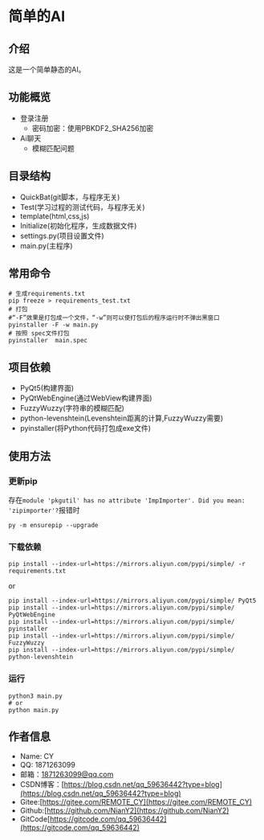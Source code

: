 # 简单的AI
## 介绍
这是一个简单静态的AI。

## 功能概览
- 登录注册
  - 密码加密：使用PBKDF2_SHA256加密
- Ai聊天
  - 模糊匹配问题

## 目录结构
- QuickBat(git脚本，与程序无关)
- Test(学习过程的测试代码，与程序无关)
- template(html,css,js)
- Initialize(初始化程序，生成数据文件)
- settings.py(项目设置文件)
- main.py(主程序)


## 常用命令
```shell
# 生成requirements.txt
pip freeze > requirements_test.txt
# 打包
#“-F”效果是打包成一个文件，“-w”则可以使打包后的程序运行时不弹出黑窗口
pyinstaller -F -w main.py
# 按照 spec文件打包
pyinstaller  main.spec
```


## 项目依赖
- PyQt5(构建界面)
- PyQtWebEngine(通过WebView构建界面)
- FuzzyWuzzy(字符串的模糊匹配)
- python-levenshtein(Levenshtein距离的计算,FuzzyWuzzy需要)
- pyinstaller(将Python代码打包成exe文件)

## 使用方法
### 更新pip
存在`module 'pkgutil' has no attribute 'ImpImporter'. Did you mean: 'zipimporter'?`报错时
```shell
py -m ensurepip --upgrade 
```

### 下载依赖
```shell
pip install --index-url=https://mirrors.aliyun.com/pypi/simple/ -r requirements.txt
```
or
```shell
pip install --index-url=https://mirrors.aliyun.com/pypi/simple/ PyQt5
pip install --index-url=https://mirrors.aliyun.com/pypi/simple/ PyQtWebEngine
pip install --index-url=https://mirrors.aliyun.com/pypi/simple/ pyinstaller
pip install --index-url=https://mirrors.aliyun.com/pypi/simple/ FuzzyWuzzy
pip install --index-url=https://mirrors.aliyun.com/pypi/simple/ python-levenshtein
```

### 运行
```shell
python3 main.py
# or
python main.py
```

## 作者信息
* Name: CY
* QQ: 1871263099
* 邮箱：1871263099@qq.com
* CSDN博客：[https://blog.csdn.net/qq_59636442?type=blog](https://blog.csdn.net/qq_59636442?type=blog)
* Gitee:[https://gitee.com/REMOTE_CY](https://gitee.com/REMOTE_CY)
* Github:[https://github.com/NianY2](https://github.com/NianY2)
* GitCode[https://gitcode.com/qq_59636442](https://gitcode.com/qq_59636442)

